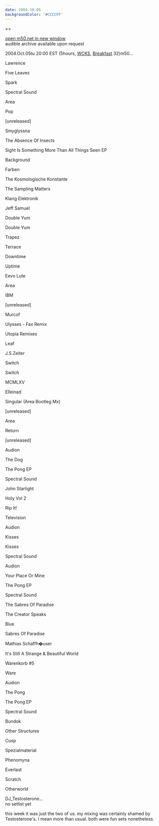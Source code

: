 ```yaml
---
date: 2004.10.05
backgroundColor: '#CCCCFF'
---
```


\>>

[open m50.net in new window  
](http://m50.net/)audible archive available upon request

2004.Oct.05tu 20:00 EST (5hours, [WCKS](http://www.wcks.org/), [Breakfast](http://breakfast.wcks.org/) 32)m50...

Lawrence

Five Leaves

Spark

Spectral Sound

Area

Pop

\[unreleased\]

Smyglyssna

The Absence Of Insects

Sight Is Something More Than All Things Seen EP

Background

Farben

The Kosmologische Konstante

The Sampling Matters

Klang Elektronik

Jeff Samuel

Double Yum

Double Yum

Trapez

Terrace

Downtime

Uptime

Eevo Lute

Area

IBM

\[unreleased\]

Murcof

Ulysses - Fax Remix

Utopía Remixes

Leaf

J.S.Zeiter

Switch

Switch

MCMLXV

Elleinad

Singular (Area Bootleg Mx)

\[unreleased\]

Area

Return

\[unreleased\]

Audion

The Dog

The Pong EP

Spectral Sound

John Starlight

Holy Vol 2

Rip It!

Television

Audion

Kisses

Kisses

Spectral Sound

Audion

Your Place Or Mine

The Pong EP

Spectral Sound

The Sabres Of Paradise

The Creator Speaks

Blue

Sabres Of Paradise

Mathias Schaffh�user

It's Still A Strange & Beautiful World

Warenkorb #5

Ware

Audion

The Pong

The Pong EP

Spectral Sound

Bundok

Other Structures

Cusp

Spezialmaterial

Phenomyna

Everlast

Scratch

Otherworld


DJ\_Testosterone...  
no setlist yet  

this week it was just the two of us. my mixing was certainly shamed by Testosterone's. I mean more than usual. both were fun sets nonetheless.